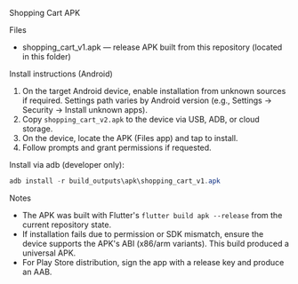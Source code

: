Shopping Cart APK

Files
- shopping_cart_v1.apk — release APK built from this repository (located in this folder)

Install instructions (Android)
1. On the target Android device, enable installation from unknown sources if required. Settings path varies by Android version (e.g., Settings → Security → Install unknown apps).
2. Copy `shopping_cart_v2.apk` to the device via USB, ADB, or cloud storage.
3. On the device, locate the APK (Files app) and tap to install.
4. Follow prompts and grant permissions if requested.

Install via adb (developer only):

```powershell
adb install -r build_outputs\apk\shopping_cart_v1.apk
```

Notes
- The APK was built with Flutter's `flutter build apk --release` from the current repository state.
- If installation fails due to permission or SDK mismatch, ensure the device supports the APK's ABI (x86/arm variants). This build produced a universal APK.
- For Play Store distribution, sign the app with a release key and produce an AAB.
